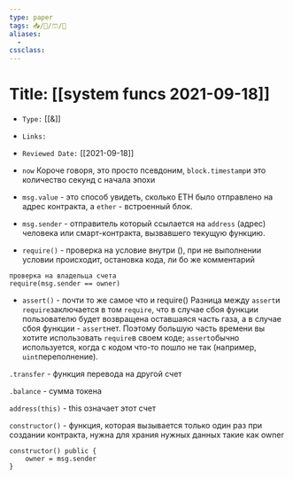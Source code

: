 ```yaml
---
type: paper
tags: 📥️/📜️/🩳/🗿
aliases:
  - 
cssclass: 
---
```




# Title: **[[system funcs 2021-09-18]]**
- `Type:` [[&]]
- `Links:`
- `Reviewed Date:` [[2021-09-18]]



- `now` Короче говоря, это просто псевдоним, `block.timestamp`и это количество секунд с начала эпохи

- `msg.value` - это способ увидеть, сколько ETH было отправлено на адрес контракта, а `ether` - встроенный блок.

- `msg.sender` - отправитель который ссылается на `address` (адрес) человека или смарт-контракта, вызвавшего текущую функцию.


- `require()` - проверка на условие внутри (), при не выполнении условии происходит, остановка кода, ли бо же комментарий 

```
проверка на владельца счета
require(msg.sender == owner)

```

- `assert()` - почти то же самое что и require()
 Разница между `assert`и `require`заключается в том `require`, что в случае сбоя функции пользователю будет возвращена оставшаяся часть газа, а в случае сбоя функции - `assert`нет. Поэтому большую часть времени вы хотите использовать `require`в своем коде; `assert`обычно используется, когда с кодом что-то пошло не так (например, `uint`переполнение).

`.transfer` - функция перевода на другой счет

`.balance` - сумма токена

`address(this)` - this означает этот счет

`constructor()` - функция, которая вызывается только один раз при создании контракта, нужна для храния нужных данных такие как owner

```
constructor() public {
	owner = msg.sender
}
```